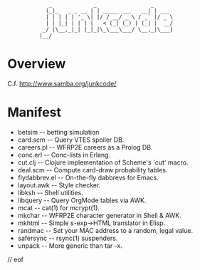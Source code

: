                  _             _                 _
                (_)_   _ _ __ | | _____ ___   __| | ___
                | | | | | '_ \| |/ / __/ _ \ / _` |/ _ \
                | | |_| | | | |   < (_| (_) | (_| |  __/
               _/ |\__,_|_| |_|_|\_\___\___/ \__,_|\___|
              |__/

Overview
========
C.f. http://www.samba.org/junkcode/

Manifest
========
* betsim        -- betting simulation
* card.scm      -- Query VTES spoiler DB.
* careers.pl    -- WFRP2E careers as a Prolog DB.
* conc.erl      -- Conc-lists in Erlang.
* cut.clj       -- Clojure implementation of Scheme's `cut' macro.
* deal.scm      -- Compute card-draw probability tables.
* flydabbrev.el -- On-the-fly dabbrevs for Emacs.
* layout.awk    -- Style checker.
* libksh        -- Shell utilities.
* libquery      -- Query OrgMode tables via AWK.
* mcat          -- cat(1) for mcrypt(1).
* mkchar        -- WFRP2E character generator in Shell & AWK.
* mkhtml        -- Simple s-exp->HTML translator in Elisp.
* randmac       -- Set your MAC address to a random, legal value.
* safersync     -- rsync(1) suspenders.
* unpack        -- More generic than tar -x.

// eof
